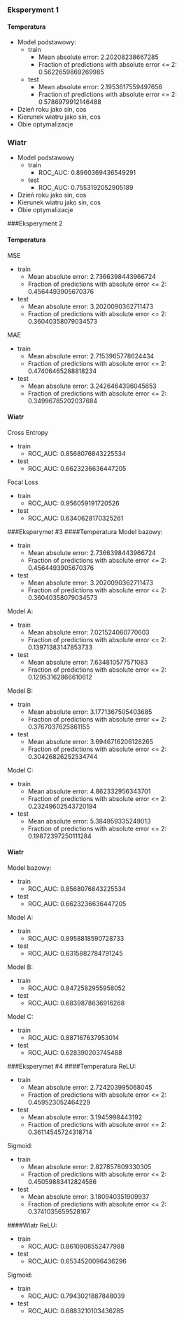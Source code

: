 
### Eksperyment 1
#### Temperatura
* Model podstawowy:
    * train
	    * Mean absolute error: 2.20208238667285
	    * Fraction of predictions with absolute error <= 2: 0.5622659869269985
    * test
	    * Mean absolute error: 2.1953617559497656
	    * Fraction of predictions with absolute error <= 2: 0.5786979912146488
* Dzień roku jako sin, cos
* Kierunek wiatru jako sin, cos
* Obie optymalizacje
### Wiatr
* Model podstawowy
    * train
	    * ROC_AUC: 0.8960369436549291
    * test
	    * ROC_AUC: 0.7553192052905189
* Dzień roku jako sin, cos
* Kierunek wiatru jako sin, cos
* Obie optymalizacje


###Eksperyment 2
#### Temperatura
MSE
* train
	* Mean absolute error: 2.7366398443966724
	* Fraction of predictions with absolute error <= 2: 0.4564493905670376
* test
	* Mean absolute error: 3.2020090362711473
	* Fraction of predictions with absolute error <= 2: 0.36040358079034573

MAE
* train
	* Mean absolute error: 2.7153965778624434
	* Fraction of predictions with absolute error <= 2: 0.47406465288818234
* test
	* Mean absolute error: 3.2426464396045653
	* Fraction of predictions with absolute error <= 2: 0.34996785202037684

#### Wiatr
Cross Entropy
* train
	* ROC_AUC: 0.8568076843225534
* test
	* ROC_AUC: 0.6623236636447205

Focal Loss
* train
	* ROC_AUC: 0.956059191720526
* test
	* ROC_AUC: 0.6340628170325261

###Eksperymet #3
####Temperatura
Model bazowy:
* train
	* Mean absolute error: 2.7366398443966724
	* Fraction of predictions with absolute error <= 2: 0.4564493905670376
* test
	* Mean absolute error: 3.2020090362711473
	* Fraction of predictions with absolute error <= 2: 0.36040358079034573

Model A:
* train
	* Mean absolute error: 7.021524060770603
	* Fraction of predictions with absolute error <= 2: 0.13971383147853733
* test
	* Mean absolute error: 7.634810577571083
	* Fraction of predictions with absolute error <= 2: 0.12953162866610612

Model B:
* train
	* Mean absolute error: 3.1771367505403685
	* Fraction of predictions with absolute error <= 2: 0.3767037625861155
* test
	* Mean absolute error: 3.6946716206128265
	* Fraction of predictions with absolute error <= 2: 0.30426826252534744

Model C:
* train
	* Mean absolute error: 4.862332956343701
	* Fraction of predictions with absolute error <= 2: 0.23249602543720194
* test
	* Mean absolute error: 5.384959335249013
	* Fraction of predictions with absolute error <= 2: 0.19872397250111284


#### Wiatr
Model bazowy:
* train
	* ROC_AUC: 0.8568076843225534
* test
	* ROC_AUC: 0.6623236636447205

Model A:
* train
	* ROC_AUC: 0.8958818590728733
* test
	* ROC_AUC: 0.6315882784791245

Model B:
* train
	* ROC_AUC: 0.8472582955958052
* test
	* ROC_AUC: 0.6839878636916268

Model C:
* train
	* ROC_AUC: 0.887167637953014
* test
	* ROC_AUC: 0.628390203745488

###Eksperymet #4
####Temperatura
ReLU:
* train
	* Mean absolute error: 2.724203995068045
	* Fraction of predictions with absolute error <= 2: 0.459523052464229
* test
	* Mean absolute error: 3.1945998443192
	* Fraction of predictions with absolute error <= 2: 0.36114545724318714

Sigmoid:
* train
	* Mean absolute error: 2.827857809330305
	* Fraction of predictions with absolute error <= 2: 0.45059883412824586
* test
	* Mean absolute error: 3.180940351909937
	* Fraction of predictions with absolute error <= 2: 0.3741035659528167


####Wiatr
ReLU:
* train
	* ROC_AUC: 0.8610908552477988
* test
	* ROC_AUC: 0.6534520096436296

Sigmoid:
* train
	* ROC_AUC: 0.7943021887848039
* test
	* ROC_AUC: 0.6883210103436285

